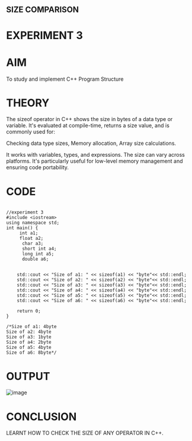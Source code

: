 ## SIZE COMPARISON
# EXPERIMENT 3
# AIM
To study and implement C++ Program Structure 

# THEORY
The sizeof operator in C++ shows the size in bytes of a data type or variable. It's evaluated at compile-time, returns a size value, and is commonly used for:

Checking data type sizes,
Memory allocation,
Array size calculations.

It works with variables, types, and expressions. The size can vary across platforms. It's particularly useful for low-level memory management and ensuring code portability.

# CODE
```

//experiment 3
#include <iostream>
using namespace std;
int main() {
     int a1;
     float a2;
      char a3;
      short int a4;
      long int a5;
      double a6;
    

    std::cout << "Size of a1: " << sizeof(a1) << "byte"<< std::endl;
    std::cout << "Size of a2: " << sizeof(a2) << "byte"<< std::endl;
    std::cout << "Size of a3: " << sizeof(a3) << "byte"<< std::endl;
    std::cout << "Size of a4: " << sizeof(a4) << "byte"<< std::endl;
    std::cout << "Size of a5: " << sizeof(a5) << "byte"<< std::endl;
    std::cout << "Size of a6: " << sizeof(a6) << "byte"<< std::endl;
    
    return 0;
}

/*Size of a1: 4byte
Size of a2: 4byte
Size of a3: 1byte
Size of a4: 2byte
Size of a5: 4byte
Size of a6: 8byte*/
```

# OUTPUT 
![image](https://github.com/user-attachments/assets/bfc108a3-f132-46b2-a588-2ab3830037e7)


# CONCLUSION

LEARNT HOW TO CHECK THE SIZE OF ANY OPERATOR IN C++.
